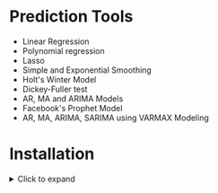 # Prediction Tools
- Linear Regression
- Polynomial regression
- Lasso
- Simple and Exponential Smoothing 
- Holt's Winter Model
- Dickey-Fuller test
- AR, MA and ARIMA Models
- Facebook's Prophet Model
- AR, MA, ARIMA, SARIMA  using VARMAX Modeling
<!-- - Auto AR, MA, ARIMA and SARIMA Models -->

<!-- - DeepLearning:
    1. LSTM
    2. CNN
    3. LSTM + CNN
    4. CONV2LSTM -->

# Installation
<details>
<summary> Click to expand</summary>

### General tools
- pip install --upgrade pip
- pip install --upgrade setuptools
- pip install datetime
- pip install numpy
- pip install pandas
- pip install matplotlib
- pip install -U kaleido
- pip install -U scikit-learn
- pip install tslearn
- pip install pmdarima
- pip install tensorflow

### FBProphet
- python -m pip install pystan==2.17.1.0
- python -m pip install fbprophet==0.6   
- python -m pip install --upgrade fbprophet
- pip install --upgrade plotly

<!--
## Extra ##
- pip install jupyterlab
- pip install notebook
- pip install voila
- pip install ipython

## Confirm ##
- pip show tensorflow
- pip list | grep tensorflow
- pip list | findstr tensorflow
-->
</details>